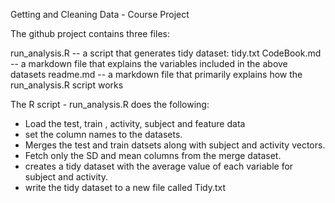 Getting and Cleaning Data - Course Project


The github project contains three files:

run_analysis.R -- a script that generates tidy dataset: tidy.txt
CodeBook.md -- a markdown file that explains the variables included in the above datasets
readme.md -- a markdown file that primarily explains how the run_analysis.R script works


The R script - run_analysis.R does the following: 

* Load the test, train , activity, subject and feature data
* set the column names to the datasets.
* Merges the test and train datsets along with subject and activity vectors.
* Fetch only the SD and mean columns from the merge dataset.
* creates a tidy dataset with the average value of each variable for subject and activity.
* write the tidy dataset to a new file called Tidy.txt

